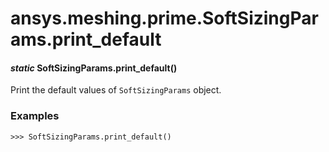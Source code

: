 <a id="ansys-meshing-prime-softsizingparams-print-default"></a>

# ansys.meshing.prime.SoftSizingParams.print_default

<a id="ansys.meshing.prime.SoftSizingParams.print_default"></a>

#### *static* SoftSizingParams.print_default()

Print the default values of `SoftSizingParams` object.

### Examples

```pycon
>>> SoftSizingParams.print_default()
```

<!-- !! processed by numpydoc !! -->
